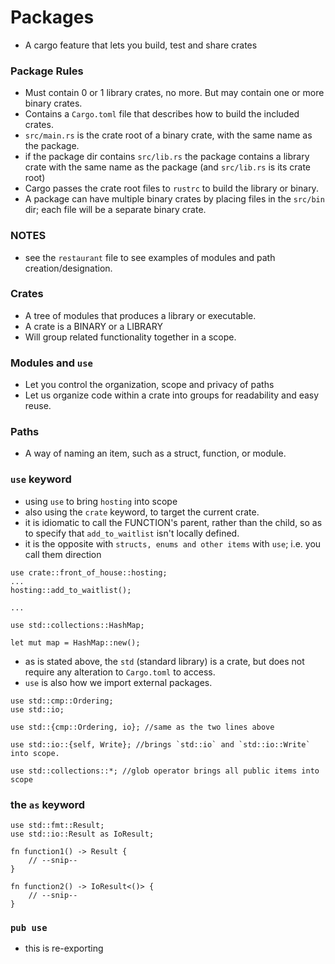 

# Packages
- A cargo feature that lets you build, test and share crates

### Package Rules
- Must contain 0 or 1 library crates, no more. But may contain one or more binary crates.
- Contains a `Cargo.toml` file that describes how to build the included crates.
- `src/main.rs` is the crate root of a binary crate, with the same name as the package.
- if the package dir contains `src/lib.rs` the package contains a library crate with the same name as the package (and `src/lib.rs` is its crate root)
- Cargo passes the crate root files to `rustrc` to build the library or binary.
- A package can have multiple binary crates by placing files in the `src/bin` dir; each file will be a separate binary crate.

### NOTES
- see the `restaurant` file to see examples of modules and path creation/designation.


### Crates
- A tree of modules that produces a library or executable.
- A crate is a BINARY or a LIBRARY
- Will group related functionality together in a scope.

### Modules and `use`
- Let you control the organization, scope and privacy of paths
- Let us organize code within a crate into groups for readability and easy reuse.

### Paths
- A way of naming an item, such as a struct, function, or module.

### `use` keyword
- using `use` to bring `hosting` into scope
- also using the `crate` keyword, to target the current crate.
- it is idiomatic to call the FUNCTION's parent, rather than the child, so as to specify that `add_to_waitlist` isn't locally defined.
- it is the opposite with `structs, enums and other items` with `use`; i.e. you call them direction
```
use crate::front_of_house::hosting;
...
hosting::add_to_waitlist();

...

use std::collections::HashMap;

let mut map = HashMap::new();
```
- as is stated above, the `std` (standard library) is a crate, but does not require any alteration to `Cargo.toml` to access.
- `use` is also how we import external packages.
```
use std::cmp::Ordering;
use std::io;

use std::{cmp::Ordering, io}; //same as the two lines above

use std::io::{self, Write}; //brings `std::io` and `std::io::Write` into scope.

use std::collections::*; //glob operator brings all public items into scope
```

### the `as` keyword
```
use std::fmt::Result;
use std::io::Result as IoResult;

fn function1() -> Result {
    // --snip--
}

fn function2() -> IoResult<()> {
    // --snip--
}
```

### `pub use`
- this is re-exporting